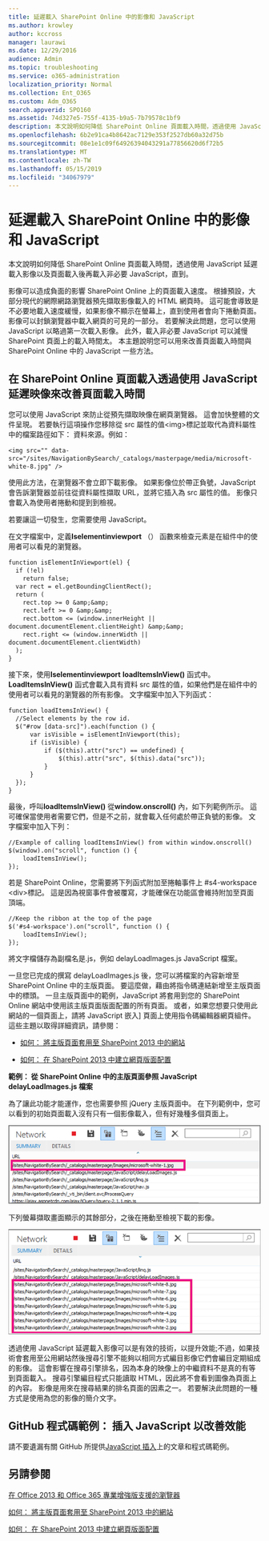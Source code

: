 ```yaml
---
title: 延遲載入 SharePoint Online 中的影像和 JavaScript
ms.author: krowley
author: kccross
manager: laurawi
ms.date: 12/29/2016
audience: Admin
ms.topic: troubleshooting
ms.service: o365-administration
localization_priority: Normal
ms.collection: Ent_O365
ms.custom: Adm_O365
search.appverid: SPO160
ms.assetid: 74d327e5-755f-4135-b9a5-7b79578c1bf9
description: 本文說明如何降低 SharePoint Online 頁面載入時間，透過使用 JavaScript 延遲載入影像以及頁面載入後再載入非必要 JavaScript，直到。
ms.openlocfilehash: 6b2e91ca4b8642ac7129e353f2527db60a32d75b
ms.sourcegitcommit: 08e1e1c09f64926394043291a77856620d6f72b5
ms.translationtype: MT
ms.contentlocale: zh-TW
ms.lasthandoff: 05/15/2019
ms.locfileid: "34067979"
---
```

# <a name="delay-loading-images-and-javascript-in-sharepoint-online"></a>延遲載入 SharePoint Online 中的影像和 JavaScript

本文說明如何降低 SharePoint Online 頁面載入時間，透過使用 JavaScript 延遲載入影像以及頁面載入後再載入非必要 JavaScript，直到。 
  
影像可以造成負面的影響 SharePoint Online 上的頁面載入速度。 根據預設，大部分現代的網際網路瀏覽器預先擷取影像載入的 HTML 網頁時。 這可能會導致是不必要地載入速度緩慢，如果影像不顯示在螢幕上，直到使用者會向下捲動頁面。 影像可以封鎖瀏覽器中載入網頁的可見的一部分。 若要解決此問題，您可以使用 JavaScript 以略過第一次載入影像。 此外，載入非必要 JavaScript 可以減慢 SharePoint 頁面上的載入時間太。 本主題說明您可以用來改善頁面載入時間與 SharePoint Online 中的 JavaScript 一些方法。 
  
## <a name="improve-page-load-times-by-delaying-image-loading-in-sharepoint-online-pages-by-using-javascript"></a>在 SharePoint Online 頁面載入透過使用 JavaScript 延遲映像來改善頁面載入時間

您可以使用 JavaScript 來防止從預先擷取映像在網頁瀏覽器。 這會加快整體的文件呈現。 若要執行這項操作您移除從 src 屬性的值\<img\>標記並取代為資料屬性中的檔案路徑如下： 資料來源。例如：
  
```
<img src="" data-src="/sites/NavigationBySearch/_catalogs/masterpage/media/microsoft-white-8.jpg" />
```

使用此方法，在瀏覽器不會立即下載影像。 如果影像位於帶正負號，JavaScript 會告訴瀏覽器並前往從資料屬性擷取 URL，並將它插入為 src 屬性的值。 影像只會載入為使用者捲動和提到到檢視。
  
若要讓這一切發生，您需要使用 JavaScript。
  
在文字檔案中，定義**Iselementinviewport** （） 函數來檢查元素是在組件中的使用者可以看見的瀏覽器。 
  
```
function isElementInViewport(el) {
  if (!el)
    return false;
  var rect = el.getBoundingClientRect();
  return (
    rect.top >= 0 &amp;&amp;
    rect.left >= 0 &amp;&amp;
    rect.bottom <= (window.innerHeight || document.documentElement.clientHeight) &amp;&amp;
    rect.right <= (window.innerWidth || document.documentElement.clientWidth) 
  );
}

```

接下來，使用**Iselementinviewport** **loadItemsInView()** 函式中。 **LoadItemsInView()** 函式會載入具有資料 src 屬性的值，如果他們是在組件中的使用者可以看見的瀏覽器的所有影像。 文字檔案中加入下列函式： 
  
```
function loadItemsInView() {
  //Select elements by the row id.
  $("#row [data-src]").each(function () {
      var isVisible = isElementInViewport(this);
      if (isVisible) {
          if ($(this).attr("src") == undefined) {
              $(this).attr("src", $(this).data("src"));
          }
      }
  });
}
```

最後，呼叫**loadItemsInView()** 從**window.onscroll()** 內，如下列範例所示。 這可確保當使用者需要它們，但是不之前，就會載入任何處於帶正負號的影像。 文字檔案中加入下列： 
  
```
//Example of calling loadItemsInView() from within window.onscroll()
$(window).on("scroll", function () {
    loadItemsInView();
});

```

若是 SharePoint Online，您需要將下列函式附加至捲軸事件上 #s4-workspace \<div\>標記。 這是因為視窗事件會被覆寫，才能確保在功能區會維持附加至頁面頂端。
  
```
//Keep the ribbon at the top of the page
$('#s4-workspace').on("scroll", function () {
    loadItemsInView();
});
```

將文字檔儲存為副檔名是.js，例如 delayLoadImages.js JavaScript 檔案。
  
一旦您已完成的撰寫 delayLoadImages.js 後，您可以將檔案的內容新增至 SharePoint Online 中的主版頁面。 要這麼做，藉由將指令碼連結新增至主版頁面中的標頭。 一旦主版頁面中的範例，JavaScript 將套用到您的 SharePoint Online 網站中使用該主版頁面版面配置的所有頁面。 或者，如果您想要只使用此網站的一個頁面上，請將 JavaScript 嵌入] 頁面上使用指令碼編輯器網頁組件。 這些主題以取得詳細資訊，請參閱：
  
- [如何： 將主版頁面套用至 SharePoint 2013 中的網站](https://go.microsoft.com/fwlink/p/?LinkId=525627)
    
- [如何： 在 SharePoint 2013 中建立網頁版面配置](https://go.microsoft.com/fwlink/p/?LinkId=525628)
    
 **範例： 從 SharePoint Online 中的主版頁面參照 JavaScript delayLoadImages.js 檔案**
  
為了讓此功能才能運作，您也需要參照 jQuery 主版頁面中。 在下列範例中，您可以看到的初始頁面載入沒有只有一個影像載入，但有好幾種多個頁面上。
  
![顯示頁面上載入一個影像的螢幕擷取畫面](media/3d177ddb-67e5-43a7-b327-c9f9566ca937.png)
  
下列螢幕擷取畫面顯示的其餘部分，之後在捲動至檢視下載的影像。
  
![顯示頁面上載入數個影像的螢幕擷取畫面](media/95eb2b14-f6a1-4eac-a5cb-96097e49514c.png)
  
透過使用 JavaScript 延遲載入影像可以是有效的技術，以提升效能;不過，如果技術會套用至公用網站然後搜尋引擎不能夠以相同方式編目影像它們會編目定期組成的影像。 這會影響在搜尋引擎排名，因為本身的映像上的中繼資料不是真的有等到頁面載入。 搜尋引擎編目程式只能讀取 HTML，因此將不會看到圖像為頁面上的內容。 影像是用來在搜尋結果的排名頁面的因素之一。 若要解決此問題的一種方式是使用為您的影像的簡介文字。
  
## <a name="github-code-sample-injecting-javascript-to-improve-performance"></a>GitHub 程式碼範例： 插入 JavaScript 以改善效能

請不要遺漏有關 GitHub 所提供[JavaScript 插入](https://go.microsoft.com/fwlink/p/?LinkId=524759)上的文章和程式碼範例。 
  
## <a name="see-also"></a>另請參閱

[在 Office 2013 和 Office 365 專業增強版支援的瀏覽器](https://support.office.com/article/57342811-0dc4-4316-b773-20082ced8a82)
  
[如何： 將主版頁面套用至 SharePoint 2013 中的網站](https://go.microsoft.com/fwlink/p/?LinkId=525627)
  
[如何： 在 SharePoint 2013 中建立網頁版面配置](https://go.microsoft.com/fwlink/p/?LinkId=525628)

